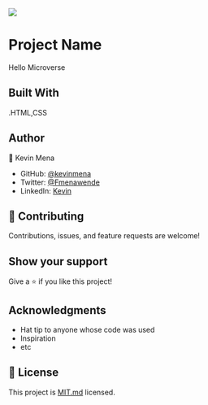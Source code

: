 

![](https://img.shields.io/badge/Microverse-blueviolet)

# Project Name

Hello Microverse 


## Built With

.HTML,CSS

## Author
👤 Kevin Mena

- GitHub: [@kevinmena](https://github.com/Kevin-Mena)
- Twitter: [@Fmenawende](https://twitter.com/Fmenawende)
- LinkedIn: [Kevin](https://www.linkedin.com/in/kevin-okoth-19407119b/)

## 🤝 Contributing

Contributions, issues, and feature requests are welcome!


## Show your support

Give a ⭐️ if you like this project!

## Acknowledgments

- Hat tip to anyone whose code was used
- Inspiration
- etc

## 📝 License

This project is [MIT.md](./LICENSE) licensed.
 
